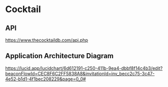 # Cocktail
## API 
https://www.thecocktaildb.com/api.php

## Application Architecture Diagram 
https://lucid.app/lucidchart/6d612191-c250-411b-9ea4-dbbf8f14c4b3/edit?beaconFlowId=CEC8F6C2FF5838A8&invitationId=inv_becc2c75-3c47-4e52-b1d1-4f1bec208229&page=0_0#